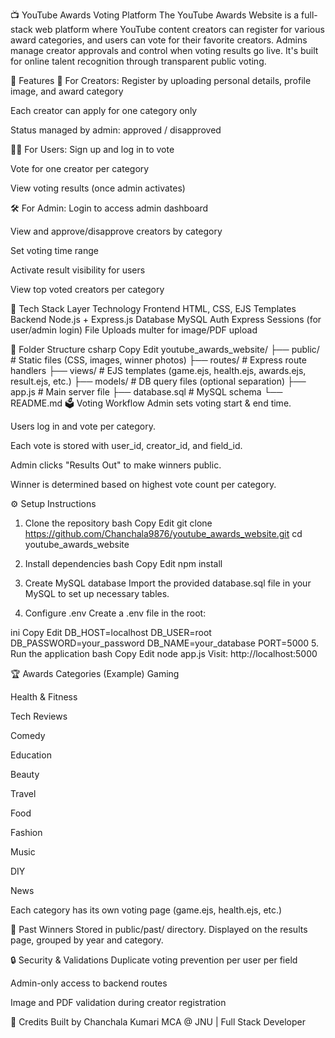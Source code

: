 📺 YouTube Awards Voting Platform
The YouTube Awards Website is a full-stack web platform where YouTube content creators can register for various award categories, and users can vote for their favorite creators. Admins manage creator approvals and control when voting results go live. It's built for online talent recognition through transparent public voting.

🌟 Features
🎥 For Creators:
Register by uploading personal details, profile image, and award category

Each creator can apply for one category only

Status managed by admin: approved / disapproved

🧑‍💻 For Users:
Sign up and log in to vote

Vote for one creator per category

View voting results (once admin activates)

🛠️ For Admin:
Login to access admin dashboard

View and approve/disapprove creators by category

Set voting time range

Activate result visibility for users

View top voted creators per category

🧰 Tech Stack
Layer	Technology
Frontend	HTML, CSS, EJS Templates
Backend	Node.js + Express.js
Database	MySQL
Auth	Express Sessions (for user/admin login)
File Uploads	multer for image/PDF upload

📁 Folder Structure
csharp
Copy
Edit
youtube_awards_website/
├── public/              # Static files (CSS, images, winner photos)
├── routes/              # Express route handlers
├── views/               # EJS templates (game.ejs, health.ejs, awards.ejs, result.ejs, etc.)
├── models/              # DB query files (optional separation)
├── app.js               # Main server file
├── database.sql         # MySQL schema
└── README.md
🗳️ Voting Workflow
Admin sets voting start & end time.

Users log in and vote per category.

Each vote is stored with user_id, creator_id, and field_id.

Admin clicks "Results Out" to make winners public.

Winner is determined based on highest vote count per category.

⚙️ Setup Instructions
1. Clone the repository
bash
Copy
Edit
git clone https://github.com/Chanchala9876/youtube_awards_website.git
cd youtube_awards_website
2. Install dependencies
bash
Copy
Edit
npm install
3. Create MySQL database
Import the provided database.sql file in your MySQL to set up necessary tables.

4. Configure .env
Create a .env file in the root:

ini
Copy
Edit
DB_HOST=localhost
DB_USER=root
DB_PASSWORD=your_password
DB_NAME=your_database
PORT=5000
5. Run the application
bash
Copy
Edit
node app.js
Visit: http://localhost:5000

🏆 Awards Categories (Example)
Gaming

Health & Fitness

Tech Reviews

Comedy

Education

Beauty

Travel

Food

Fashion

Music

DIY

News

Each category has its own voting page (game.ejs, health.ejs, etc.)

📸 Past Winners
Stored in public/past/ directory. Displayed on the results page, grouped by year and category.

🔒 Security & Validations
Duplicate voting prevention per user per field

Admin-only access to backend routes

Image and PDF validation during creator registration

🙌 Credits
Built by Chanchala Kumari
MCA @ JNU | Full Stack Developer

